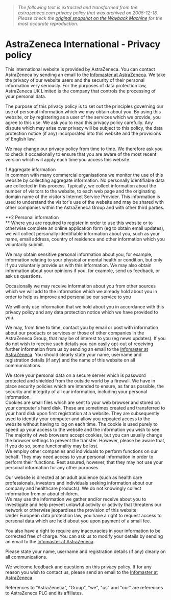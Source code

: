 > *The following text is extracted and transformed from the astrazeneca.com privacy policy that was archived on 2005-12-18. Please check the [original snapshot on the Wayback Machine](https://web.archive.org/web/20051218085446id_/http%3A//www.astrazeneca.com/node/Privacy.aspx) for the most accurate reproduction.*

# AstraZeneca International - Privacy policy

This international website is provided by AstraZeneca. You can contact AstraZeneca by sending an email to the [Infomaster at AstraZeneca](http://www.astrazeneca.com/node/emailtriage.aspx). We take the privacy of our website users and the security of their personal information very seriously. For the purposes of data protection law, AstraZeneca UK Limited is the company that controls the processing of your personal data. 

The purpose of this privacy policy is to set out the principles governing our use of personal information which we may obtain about you. By using this website, or by registering as a user of the services which we provide, you agree to this use. We ask you to read this privacy policy carefully. Any dispute which may arise over privacy will be subject to this policy, the data protection notice (if any) incorporated into this website and the provisions of English law. 

We may change our privacy policy from time to time. We therefore ask you to check it occasionally to ensure that you are aware of the most recent version which will apply each time you access this website. 

1 Aggregate information  
In common with many commercial organisations we monitor the use of this website by collecting aggregate information. No personally identifiable data are collected in this process. Typically, we collect information about the number of visitors to the website, to each web page and the originating domain name of the visitor's Internet Service Provider. This information is used to understand the visitor's use of the website and may be shared with other companies within the AstraZeneca Group and with other third parties. 

**2 Personal information  
** Where you are required to register in order to use this website or to otherwise complete an online application form (eg to obtain email updates), we will collect personally identifiable information about you, such as your name, email address, country of residence and other information which you voluntarily submit.

We may obtain sensitive personal information about you, for example, information relating to your physical or mental health or condition, but only if you voluntarily provide us with this information. We may also obtain information about your opinions if you, for example, send us feedback, or ask us questions.

Occasionally we may receive information about you from other sources which we will add to the information which we already hold about you in order to help us improve and personalise our service to you

We will only use information that we hold about you in accordance with this privacy policy and any data protection notice which we have provided to you. 

We may, from time to time, contact you by email or post with information about our products or services or those of other companies in the AstraZeneca Group, that may be of interest to you (eg news updates). If you do not wish to receive such details you can easily opt-out of receiving further information from us by sending an email to the [Infomaster at AstraZeneca](http://www.astrazeneca.com/node/emailtriage.aspx). You should clearly state your name, username and registration details (if any) and the name of this website on all communications.

  
We store your personal data on a secure server which is password protected and shielded from the outside world by a firewall. We have in place security policies which are intended to ensure, as far as possible, the security and integrity of all our information, including your personal information.   
Cookies are small files which are sent to your web browser and stored on your computer's hard disk. These are sometimes created and transferred to your hard disk upon first registration at a website. They are subsequently used to identify your computer and allow you repeated access to the website without having to log on each time. The cookie is used purely to speed up your access to the website and the information you wish to see. The majority of web browsers accept cookies, but you can usually change the browser settings to prevent the transfer. However, please be aware that, if you do so, some functionality may be lost.   
We employ other companies and individuals to perform functions on our behalf. They may need access to your personal information in order to perform their functions. Rest assured, however, that they may not use your personal information for any other purposes. 

  
Our website is directed at an adult audience (such as health care professionals, investors and individuals seeking information about our company and healthcare products). We do not knowingly collect information from or about children.   
We may use the information we gather and/or receive about you to investigate and help prevent unlawful activity or activity that threatens our network or otherwise jeopardises the provision of this website.   
Under European data protection law, you have a right to request access to personal data which are held about you upon payment of a small fee. 

You also have a right to require any inaccuracies in your information to be corrected free of charge. You can ask us to modify your details by sending an email to the [Infomaster at AstraZeneca](http://www.astrazeneca.com/node/emailtriage.aspx).

Please state your name, username and registration details (if any) clearly on all communications. 

  
We welcome feedback and questions on this privacy policy. If for any reason you wish to contact us, please send an email to the [Infomaster at AstraZeneca](http://www.astrazeneca.com/node/emailtriage.aspx).

References to "AstraZeneca", "Group", "we", "us" and "our" are references to AstraZeneca PLC and its affiliates. 
